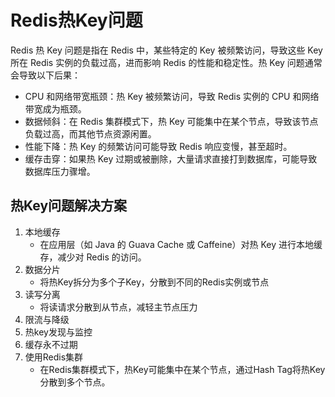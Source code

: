 # Redis热Key问题
Redis 热 Key 问题是指在 Redis 中，某些特定的 Key 被频繁访问，导致这些 Key 所在 Redis 实例的负载过高，进而影响 Redis 的性能和稳定性。热 Key 问题通常会导致以下后果：
- CPU 和网络带宽瓶颈：热 Key 被频繁访问，导致 Redis 实例的 CPU 和网络带宽成为瓶颈。
- 数据倾斜：在 Redis 集群模式下，热 Key 可能集中在某个节点，导致该节点负载过高，而其他节点资源闲置。
- 性能下降：热 Key 的频繁访问可能导致 Redis 响应变慢，甚至超时。
- 缓存击穿：如果热 Key 过期或被删除，大量请求直接打到数据库，可能导致数据库压力骤增。

## 热Key问题解决方案
1. 本地缓存
   - 在应用层（如 Java 的 Guava Cache 或 Caffeine）对热 Key 进行本地缓存，减少对 Redis 的访问。
2. 数据分片
   - 将热Key拆分为多个子Key，分散到不同的Redis实例或节点
3. 读写分离
   - 将读请求分散到从节点，减轻主节点压力
4. 限流与降级
5. 热key发现与监控
6. 缓存永不过期
7. 使用Redis集群
   - 在Redis集群模式下，热Key可能集中在某个节点，通过Hash Tag将热Key分散到多个节点。